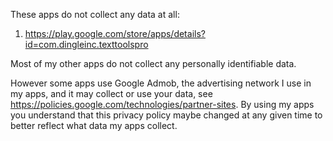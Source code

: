 These apps do not collect any data at all:

1) https://play.google.com/store/apps/details?id=com.dingleinc.texttoolspro

Most of my other apps do not collect any personally identifiable data. 

However some apps use Google Admob, the advertising network I use in my apps, and it may collect or use your data, see https://policies.google.com/technologies/partner-sites.
By using my apps you understand that this privacy policy maybe changed at any given time to better reflect what data my apps collect.
